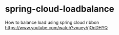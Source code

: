# spring-cloud-loadbalance
How to balance load using spring cloud ribbon 
https://www.youtube.com/watch?v=ueyVjOnDHYQ
